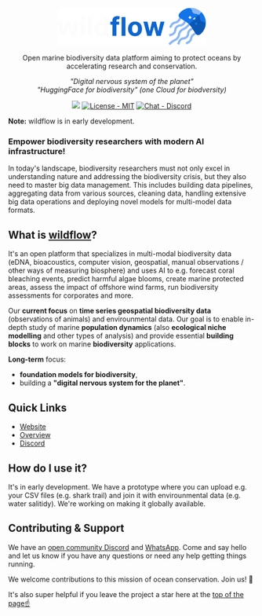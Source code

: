 <p align="center">
  <a href="https://wildflow.ai" target="_blank">
    <picture>
      <source media="(prefers-color-scheme: dark)"
          srcset="https://raw.githubusercontent.com/wildflowai/.github/main/profile/wildflow-logo-dark.svg"
      />
      <source media="(prefers-color-scheme: light)"
          srcset="https://raw.githubusercontent.com/wildflowai/.github/main/profile/wildflow-logo-light.svg"
      />
      <img alt="wildflow logo" width="60%"
          src="https://raw.githubusercontent.com/wildflowai/.github/main/profile/wildflow-logo-dark.svg"
      />
    </picture>
  </a>
</p>

<p align="center">
  Open marine biodiversity data platform aiming to protect oceans by accelerating research and conservation.
<p>

<p align="center">
  <em>"Digital nervous system of the planet"</em><br/>
  <em>"HuggingFace for biodiversity" (one Cloud for biodversity)</em>
<p>

<p align="center">
  <a href="https://github.com/wildflowai/platform/stargazers/"><img src="https://img.shields.io/github/stars/wildflowai/platform?style=social&label=Star&maxAge=2592000" /></a>
  <a href="https://github.com/wildflowai/platform/blob/main/LICENSE"><img src="https://img.shields.io/badge/license-MIT-green" alt="License - MIT"></a>
  <a href="https://discord.gg/j7BBsHUJSC"><img src="https://img.shields.io/discord/1200085628189147176?color=5969EA&label=discord" alt="Chat - Discord"></a>
</p>


**Note:** wildflow is in early development.

### Empower biodiversity researchers with modern AI infrastructure!

In today's landscape, biodiversity researchers must not only excel in understanding nature and addressing the biodiversity crisis, but they also need to master big data management. This includes building data pipelines, aggregating data from various sources, cleaning data, handling extensive big data operations and deploying novel models for multi-model data formats.

## What is [wildflow](https://wildflow.ai)?

It's an open platform that specializes in multi-modal biodiversity data (eDNA, bioacoustics, computer vision, geospatial, manual observations / other ways of measuring biosphere) and uses AI to e.g. forecast coral bleaching events, predict harmful algae blooms, create marine protected areas, assess the impact of offshore wind farms, run biodiversity assessments for corporates and more.

Our **current focus** on **time series geospatial biodiversity data** (observations of animals) and envirounmental data. Our goal is to enable in-depth study of marine **population dynamics** (also **ecological niche modelling** and other types of analysis) and provide essential **building blocks** to work on marine **biodiversity** applications.

**Long-term** focus:

- **foundation models for biodiversity**,
- building a **"digital nervous system for the planet"**.

## Quick Links

- [Website](https://wildflow.ai)
- [Overview](https://docs.wildflow.ai/overview)
- [Discord](https://discord.wildflow.ai)

## How do I use it?

It's in early development. We have a prototype where you can upload e.g. your CSV files (e.g. shark trail) and join it with envirounmental data (e.g. water salitidy). We're working on making it globally available.

## Contributing & Support

We have an [open community Discord](https://discord.wildflow.ai) and [WhatsApp](https://whatsapp.wildflow.ai). Come and say hello and let us know if you have any questions or need any help getting things running.

We welcome contributions to this mission of ocean conservation. Join us! 🤗

It's also super helpful if you leave the project a star here at the [top of the page☝️](#start-of-content)
